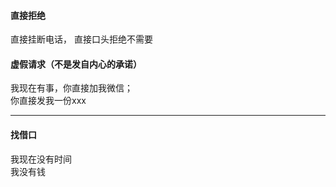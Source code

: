 #### 直接拒绝
直接挂断电话，
直接口头拒绝不需要
#### 虚假请求（不是发自内心的承诺）
我现在有事，你直接加我微信；    
你直接发我一份xxx
*****
#### 找借口
我现在没有时间    
我没有钱    